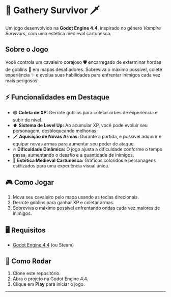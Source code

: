 # 🏰 Gathery Survivor 🗡️

Um jogo desenvolvido na **Godot Engine 4.4**, inspirado no gênero *Vampire Survivors*, com uma estética medieval cartunesca.

## Sobre o Jogo

Você controla um cavaleiro corajoso 🛡️ encarregado de exterminar hordas de goblins 👹 em mapas desafiadores. Sobreviva o máximo possível, colete experiência ✨ e evolua suas habilidades para enfrentar inimigos cada vez mais perigosos!

## ⚡ Funcionalidades em Destaque

- 🟣 **Coleta de XP:** Derrote goblins para coletar orbes de experiência e subir de nível.
- ⬆️ **Sistema de Level Up:** Ao acumular XP, você pode evoluir seu personagem, desbloqueando melhorias.
- 🗡️ **Aquisição de Novas Armas:** Durante a partida, é possível adquirir e equipar novas armas para aumentar seu poder de ataque.
- 🔥 **Dificuldade Dinâmica:** O jogo ajusta a dificuldade conforme o tempo passa, aumentando o desafio e a quantidade de inimigos.
- 🎨 **Estética Medieval Cartunesca:** Gráficos coloridos e personagens estilizados para uma experiência visual única.

## 🎮 Como Jogar

1. Mova seu cavaleiro pelo mapa usando as teclas direcionais.
2. Derrote goblins para ganhar XP e coletar armas.
3. Sobreviva o máximo possível enfrentando ondas cada vez maiores de inimigos.

## 🖥️ Requisitos

- [Godot Engine 4.4](https://godotengine.org/download) (ou Steam)

## 🚀 Como Rodar

1. Clone este repositório.
2. Abra o projeto na Godot Engine 4.4.
3. Clique em **Play** para iniciar o jogo.

---

